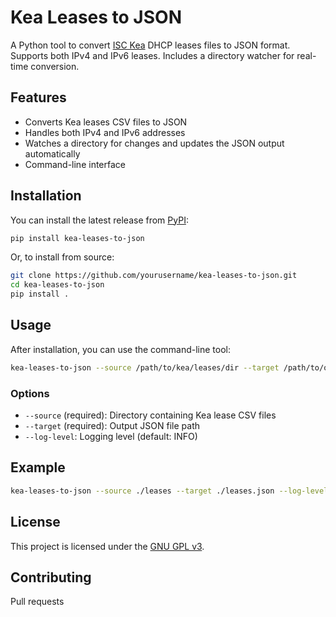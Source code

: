 # Kea Leases to JSON

A Python tool to convert [ISC Kea](https://kea.readthedocs.io/) DHCP leases files to JSON format.  
Supports both IPv4 and IPv6 leases. Includes a directory watcher for real-time conversion.

## Features

- Converts Kea leases CSV files to JSON
- Handles both IPv4 and IPv6 addresses
- Watches a directory for changes and updates the JSON output automatically
- Command-line interface

## Installation

You can install the latest release from [PyPI](https://pypi.org/project/kea-leases-to-json/):

```bash
pip install kea-leases-to-json
```

Or, to install from source:

```bash
git clone https://github.com/yourusername/kea-leases-to-json.git
cd kea-leases-to-json
pip install .
```

## Usage

After installation, you can use the command-line tool:

```bash
kea-leases-to-json --source /path/to/kea/leases/dir --target /path/to/output.json
```

### Options

- `--source` (required): Directory containing Kea lease CSV files
- `--target` (required): Output JSON file path
- `--log-level`: Logging level (default: INFO)

## Example

```bash
kea-leases-to-json --source ./leases --target ./leases.json --log-level DEBUG
```

## License

This project is licensed under the [GNU GPL v3](LICENSE).

## Contributing

Pull requests